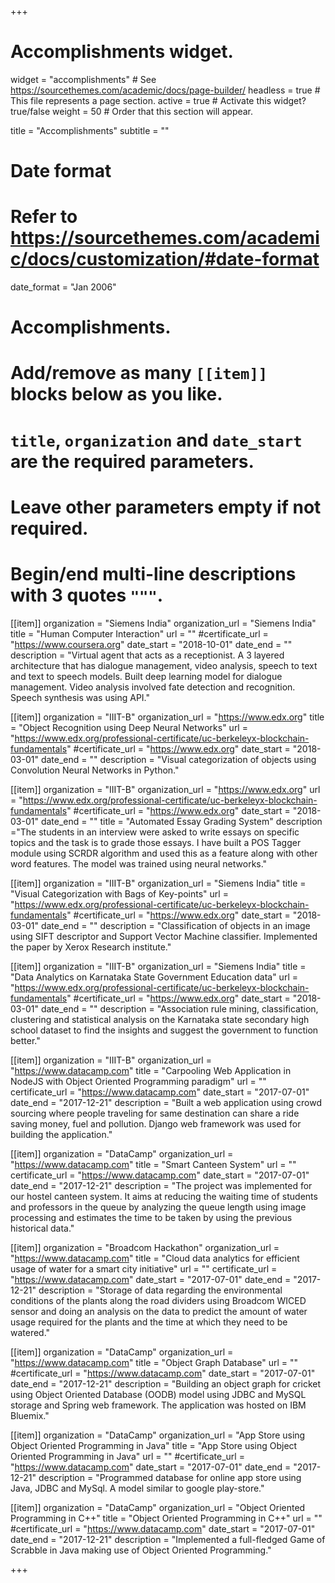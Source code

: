 +++
# Accomplishments widget.
widget = "accomplishments"  # See https://sourcethemes.com/academic/docs/page-builder/
headless = true  # This file represents a page section.
active = true  # Activate this widget? true/false
weight = 50  # Order that this section will appear.

title = "Accomplish&shy;ments"
subtitle = ""

# Date format
#   Refer to https://sourcethemes.com/academic/docs/customization/#date-format
date_format = "Jan 2006"

# Accomplishments.
#   Add/remove as many `[[item]]` blocks below as you like.
#   `title`, `organization` and `date_start` are the required parameters.
#   Leave other parameters empty if not required.
#   Begin/end multi-line descriptions with 3 quotes `"""`.

[[item]]
  organization = "Siemens India"
  organization_url = "Siemens India"
  title = "Human Computer Interaction"
  url = ""
  #certificate_url = "https://www.coursera.org"
  date_start = "2018-10-01"
  date_end = ""
  description = "Virtual agent that acts as a receptionist. A 3 layered architecture that has dialogue management, video analysis, speech to text and text to speech models. Built deep learning model for dialogue management. Video analysis involved fate detection and recognition. Speech synthesis was using API."


[[item]]
  organization = "IIIT-B"
  organization_url = "https://www.edx.org"
  title = "Object Recognition using Deep Neural Networks"
  url = "https://www.edx.org/professional-certificate/uc-berkeleyx-blockchain-fundamentals"
  #certificate_url = "https://www.edx.org"
  date_start = "2018-03-01"
  date_end = ""
  description = "Visual categorization of objects using Convolution Neural Networks in Python."
  
[[item]]
  organization = "IIIT-B"
  organization_url = "https://www.edx.org"
  url = "https://www.edx.org/professional-certificate/uc-berkeleyx-blockchain-fundamentals"
  #certificate_url = "https://www.edx.org"
  date_start = "2018-03-01"
  date_end = ""
  title = "Automated Essay Grading System"
  description ="The students in an interview were asked to write essays on specific topics and the task is to grade those essays. I have built a POS Tagger module using SCRDR algorithm and used this as a feature along with other word features. The model was trained using neural networks."

[[item]]
  organization = "IIIT-B"
  organization_url = "Siemens India"
  title = "Visual Categorization with Bags of Key-points"
  url = "https://www.edx.org/professional-certificate/uc-berkeleyx-blockchain-fundamentals"
  #certificate_url = "https://www.edx.org"
  date_start = "2018-03-01"
  date_end = ""
  description = "Classification of objects in an image using SIFT descriptor and Support Vector Machine classifier. Implemented the paper by Xerox Research institute."

[[item]]
  organization = "IIIT-B"
  organization_url = "Siemens India"
  title = "Data Analytics on Karnataka State Government Education data"
  url = "https://www.edx.org/professional-certificate/uc-berkeleyx-blockchain-fundamentals"
  #certificate_url = "https://www.edx.org"
  date_start = "2018-03-01"
  date_end = ""
  description = "Association rule mining, classification, clustering and statistical analysis on the Karnataka state secondary high school dataset to find the insights and suggest the government to function better."

[[item]]
  organization = "IIIT-B"
  organization_url = "https://www.datacamp.com"
  title = "Carpooling Web Application in NodeJS with Object Oriented Programming paradigm"
  url = ""
  certificate_url = "https://www.datacamp.com"
  date_start = "2017-07-01"
  date_end = "2017-12-21"
  description = "Built a web application using crowd sourcing where people traveling for same destination can share a ride saving money, fuel and pollution. Django web framework was used for building the application."

[[item]]
  organization = "DataCamp"
  organization_url = "https://www.datacamp.com"
  title = "Smart Canteen System"
  url = ""
  certificate_url = "https://www.datacamp.com"
  date_start = "2017-07-01"
  date_end = "2017-12-21"
  description = "The project was implemented for our hostel canteen system. It aims at reducing the waiting time of students and professors in the queue by analyzing the queue length using image processing and estimates the time to be taken by using the previous historical data."

[[item]]
  organization = "Broadcom Hackathon"
  organization_url = "https://www.datacamp.com"
  title = "Cloud data analytics for efficient usage of water for a smart city initiative"
  url = ""
  certificate_url = "https://www.datacamp.com"
  date_start = "2017-07-01"
  date_end = "2017-12-21"
  description = "Storage of data regarding the environmental conditions of the plants along the road dividers using Broadcom WICED sensor and doing an analysis on the data to predict the amount of water usage required for the plants and the time at which they need to be watered."

[[item]]
  organization = "DataCamp"
  organization_url = "https://www.datacamp.com"
  title = "Object Graph Database"
  url = ""
  #certificate_url = "https://www.datacamp.com"
  date_start = "2017-07-01"
  date_end = "2017-12-21"
  description = "Building an object graph for cricket using Object Oriented Database (OODB) model using JDBC and MySQL storage and Spring web framework. The application was hosted on IBM Bluemix."

[[item]]
  organization = "DataCamp"
  organization_url = "App Store using Object Oriented Programming in Java"
  title = "App Store using Object Oriented Programming in Java"
  url = ""
  #certificate_url = "https://www.datacamp.com"
  date_start = "2017-07-01"
  date_end = "2017-12-21"
  description = "Programmed database for online app store using Java, JDBC and MySql. A model similar to google play-store."

[[item]]
  organization = "DataCamp"
  organization_url = "Object Oriented Programming in C++"
  title = "Object Oriented Programming in C++"
  url = ""
  #certificate_url = "https://www.datacamp.com"
  date_start = "2017-07-01"
  date_end = "2017-12-21"
  description = "Implemented a full-fledged Game of Scrabble in Java making use of Object Oriented Programming."

+++

